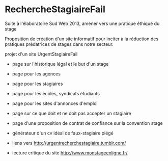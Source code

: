 RechercheStagiaireFail
======================

Suite à l'élaboratoire Sud Web 2013, amener vers une pratique éthique du stage


Proposition de création d'un site informatif pour inciter à la réduction
des pratiques prédatrices de stages dans notre secteur.


projet d'un site UrgentStagiaireFail

- page sur l'historique légal et le but d'un stage

- page pour les agences

- page pour les stagiaires

- page pour les écoles, syndicats étudiants

- page pour les sites d'annonces d'emploi

- page sur ce que doit et ne doit pas accepter un stagiaire

- page d'une proposition de contrat de confiance sur la convention stage
    
- générateur d'un cv idéal de faux-stagiaire piégé 

- liens vers http://urgentrecherchestagiaire.tumblr.com/
- lecture critique du site http://www.monstageenligne.fr/
